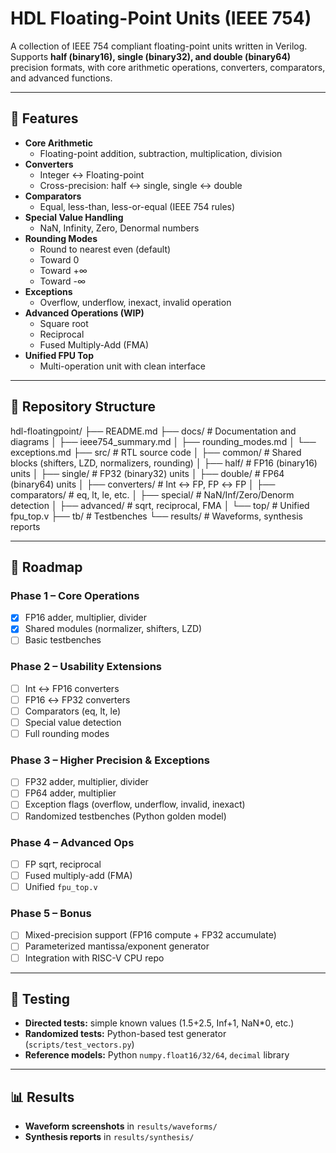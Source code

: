 # HDL Floating-Point Units (IEEE 754)

A collection of IEEE 754 compliant floating-point units written in Verilog.  
Supports **half (binary16), single (binary32), and double (binary64)** precision formats, with core arithmetic operations, converters, comparators, and advanced functions.

---

## 📌 Features

- **Core Arithmetic**
  - Floating-point addition, subtraction, multiplication, division
- **Converters**
  - Integer ↔ Floating-point
  - Cross-precision: half ↔ single, single ↔ double
- **Comparators**
  - Equal, less-than, less-or-equal (IEEE 754 rules)
- **Special Value Handling**
  - NaN, Infinity, Zero, Denormal numbers
- **Rounding Modes**
  - Round to nearest even (default)
  - Toward 0
  - Toward +∞
  - Toward -∞
- **Exceptions**
  - Overflow, underflow, inexact, invalid operation
- **Advanced Operations (WIP)**
  - Square root
  - Reciprocal
  - Fused Multiply-Add (FMA)
- **Unified FPU Top**
  - Multi-operation unit with clean interface


---

## 📂 Repository Structure

hdl-floatingpoint/
├── README.md
├── docs/ # Documentation and diagrams
│ ├── ieee754_summary.md
│ ├── rounding_modes.md
│ └── exceptions.md
├── src/ # RTL source code
│ ├── common/ # Shared blocks (shifters, LZD, normalizers, rounding)
│ ├── half/ # FP16 (binary16) units
│ ├── single/ # FP32 (binary32) units
│ ├── double/ # FP64 (binary64) units
│ ├── converters/ # Int ↔ FP, FP ↔ FP
│ ├── comparators/ # eq, lt, le, etc.
│ ├── special/ # NaN/Inf/Zero/Denorm detection
│ ├── advanced/ # sqrt, reciprocal, FMA
│ └── top/ # Unified fpu_top.v
├── tb/ # Testbenches
└── results/ # Waveforms, synthesis reports


---

## 🚀 Roadmap

### Phase 1 – Core Operations
- [x] FP16 adder, multiplier, divider  
- [x] Shared modules (normalizer, shifters, LZD)  
- [ ] Basic testbenches  

### Phase 2 – Usability Extensions
- [ ] Int ↔ FP16 converters  
- [ ] FP16 ↔ FP32 converters  
- [ ] Comparators (eq, lt, le)  
- [ ] Special value detection  
- [ ] Full rounding modes  

### Phase 3 – Higher Precision & Exceptions
- [ ] FP32 adder, multiplier, divider  
- [ ] FP64 adder, multiplier  
- [ ] Exception flags (overflow, underflow, invalid, inexact)  
- [ ] Randomized testbenches (Python golden model)  

### Phase 4 – Advanced Ops
- [ ] FP sqrt, reciprocal  
- [ ] Fused multiply-add (FMA)  
- [ ] Unified `fpu_top.v`  

### Phase 5 – Bonus
- [ ] Mixed-precision support (FP16 compute + FP32 accumulate)  
- [ ] Parameterized mantissa/exponent generator  
- [ ] Integration with RISC-V CPU repo  

---

## 🧪 Testing

- **Directed tests:** simple known values (1.5+2.5, Inf+1, NaN*0, etc.)  
- **Randomized tests:** Python-based test generator (`scripts/test_vectors.py`)  
- **Reference models:** Python `numpy.float16/32/64`, `decimal` library  

---

## 📊 Results

- **Waveform screenshots** in `results/waveforms/`
- **Synthesis reports** in `results/synthesis/`